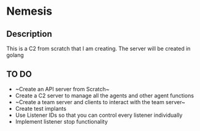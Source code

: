 # Nemesis

## Description

This is a C2 from scratch that I am creating. The server will be created in golang

## TO DO

- ~Create an API server from Scratch~
- Create a C2 server to manage all the agents and other agent functions
- ~Create a team server and clients to interact with the team server~
- Create test implants
- Use Listener IDs so that you can control every listener individually
- Implement listener stop functionality
